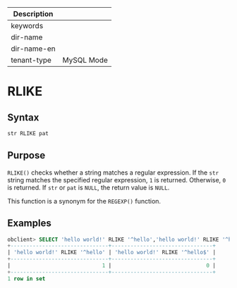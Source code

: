 | Description   |                 |
|---------------|-----------------|
| keywords      |                 |
| dir-name      |                 |
| dir-name-en   |                 |
| tenant-type   | MySQL Mode      |

# RLIKE

## Syntax

```sql
str RLIKE pat
```

## Purpose

`RLIKE()` checks whether a string matches a regular expression. If the `str` string matches the specified regular expression, `1` is returned. Otherwise, `0` is returned. If `str` or `pat` is `NULL`, the return value is `NULL`.

This function is a synonym for the `REGEXP()` function.

## Examples

```sql
obclient> SELECT 'hello world!' RLIKE '^hello','hello world!' RLIKE '^hello$';
+-------------------------------+--------------------------------+
| 'hello world!' RLIKE '^hello' | 'hello world!' RLIKE '^hello$' |
+-------------------------------+--------------------------------+
|                             1 |                              0 |
+-------------------------------+--------------------------------+
1 row in set
```
